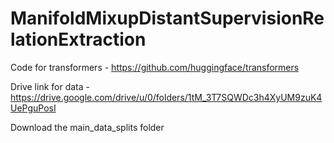 # ManifoldMixupDistantSupervisionRelationExtraction

Code for transformers - https://github.com/huggingface/transformers

Drive link for data - https://drive.google.com/drive/u/0/folders/1tM_3T7SQWDc3h4XyUM9zuK4UePguPosI

Download the main_data_splits folder
